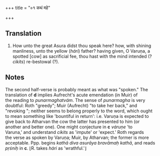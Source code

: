 +++
title = "०१ कथं महे"

+++
## Translation
1. How unto the great Asura didst thou speak here? how, with shining  
manliness, unto the yellow (*hári*) father? having given, O Varuṇa, a  
spotted \[cow\] as sacrificial fee, thou hast with the mind intended (?  
*cikits*) re-bestowal (?).

## Notes
The second half-verse is probably meant as what was "spoken." The  
translation of **d** implies Aufrecht's acute emendation (in Muir) of  
the reading to *punarmaghatvám*. The sense of *punarmagha* is very  
doubtful: Roth "greedy"; Muir (Aufrecht) "to take her back," and  
"revoking "; neither seems to belong properly to the word, which ought  
to mean something like 'bountiful in return': i.e. Varuṇa is expected to  
give back to Atharvan the cow the latter has presented to him (or  
another and better one). One might conjecture in **c** *váruṇe* 'to  
Varuna,' and understand *cikits* as 'impute' or 'expect.' Roth regards  
the verse as spoken by Varuṇa; Muir, by Atharvan; the former is more  
acceptable. Ppp. begins *kathā diva asurāya bravāmaḥ kathā*, and reads  
*pṛśniḥ* in **c**. ⌊R. takes *hári* as 'wrathful.'⌋
